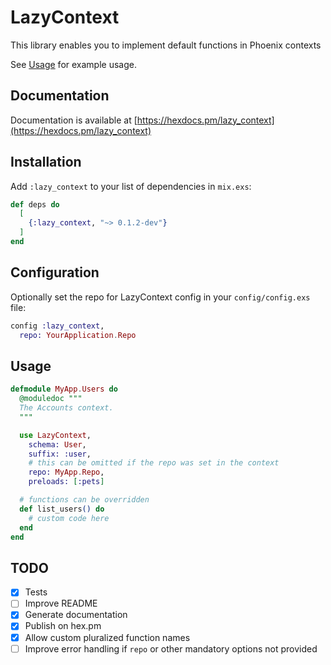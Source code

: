 # LazyContext

This library enables you to implement default functions in Phoenix contexts

See [Usage](#usage) for example usage.

## Documentation

Documentation is available at [https://hexdocs.pm/lazy_context](https://hexdocs.pm/lazy_context)

## Installation

Add `:lazy_context` to your list of dependencies in `mix.exs`:

```elixir
def deps do
  [
    {:lazy_context, "~> 0.1.2-dev"}
  ]
end
```

## Configuration

Optionally set the repo for LazyContext config in your `config/config.exs` file:

```elixir
config :lazy_context,
  repo: YourApplication.Repo
```

## Usage

```elixir
defmodule MyApp.Users do
  @moduledoc """
  The Accounts context.
  """

  use LazyContext,
    schema: User,
    suffix: :user,
    # this can be omitted if the repo was set in the context
    repo: MyApp.Repo,
    preloads: [:pets]

  # functions can be overridden
  def list_users() do
    # custom code here
  end
end
```

## TODO

- [x] Tests
- [ ] Improve README
- [x] Generate documentation
- [x] Publish on hex.pm
- [x] Allow custom pluralized function names
- [ ] Improve error handling if `repo` or other mandatory options not provided
